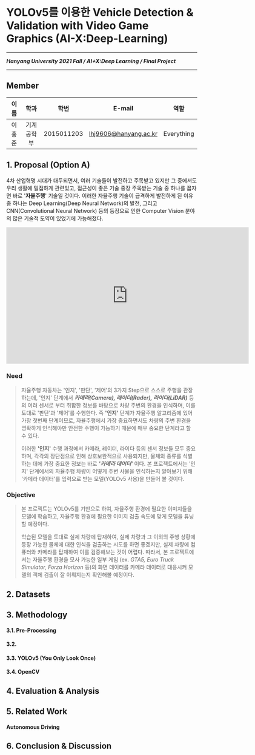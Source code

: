 # YOLOv5를 이용한 Vehicle Detection & Validation with Video Game Graphics (AI-X:Deep-Learning)

---

***Hanyang University 2021 Fall / AI+X:Deep Learning / Final Project***

---

## Member

|  이름  |    학과    |    학번    |        E-mail         | 역할 |
| :----: | :--------: | :--------: | :-------------------: | :----:|
| 이홍준 | 기계공학부 | 2015011203 | lhj9606@hanyang.ac.kr | Everything |

## 1. Proposal (Option A)

 4차 산업혁명 시대가 대두되면서, 여러 기술들이 발전하고 주목받고 있지만 그 중에서도 우리 생활에 밀접하게 관련있고, 접근성이 좋은 기술 중장 주목받는 기술 중 하나를 꼽자면 바로 '**자율주행**' 기술일 것이다. 이러한 자율주행 기술이 급격하게 발전하게 된 이유 중 하나는 Deep Learning(Deep Neural Network)의 발전, 그리고 CNN(Convolutional Neural Network) 등의 등장으로 인한 Computer Vision 분야의 많은 기술적 도약이 있었기에 가능해졌다.



<iframe title="vimeo-player" src="https://player.vimeo.com/video/192179726?h=849b6a5ec9" width="640" height="360" frameborder="0" allowfullscreen></iframe>



 ### Need

 >   자율주행 자동차는 '인지', '판단', '제어'의 3가지 Step으로 스스로 주행을 관장하는데, '인지' 단계에서 ***카메라(Camera), 레이더(Rader), 라이다(LiDAR)*** 등의 여러 센서로 부터 취합한 정보를 바탕으로 차량 주변의 환경을 인식하며, 이를 토대로 '판단'과 '제어'를 수행한다. 즉 **'인지'** 단계가 자율주행 알고리즘에 있어 가장 첫번째 단계이므로, 자율주행에서 가장 중요하면서도 차량의 주변 환경을 명확하게 인식해야만 안전한 주행이 가능하기 때문에 매우 중요한 단계라고 할 수 있다.
 >
 >   이러한 **'인지'** 수행 과정에서 카메라, 레이더, 라이다 등의 센서 정보들 모두 중요하며, 각각의 장단점으로 인해 상호보완적으로 사용되지만, 물체의 종류를 식별하는 데에 가장 중요한 정보는 바로 ***'카메라 데이터'*** 이다. 본 프로젝트에서는 '인지' 단계에서의 자율주행 차량이 어떻게 주변 사물을 인식하는지 알아보기 위해 '카메라 데이터'를 입력으로 받는 모델(YOLOv5 사용)을 만들어 볼 것이다.



### Objective

>   본 프로젝트는 YOLOv5를 기반으로 하여, 자율주행 환경에 필요한 이미지들을 모델에 학습하고, 자율주행 환경에 필요한 이미지 검출 속도에 맞게 모델을 튜닝할 예정이다. 
>
>   학습된 모델을 토대로 실제 차량에 탑재하여, 실제 차량과 그 이외의 주행 상황에 등장 가능한 물체에 대한 인식을 검출하는 시도를 하면 좋겠지만, 실제 차량에 컴퓨터와 카메라를 탑재하여 이를 검증해보는 것이 어렵다. 따라서, 본 프로젝트에서는 자율주행 환경을 모사 가능한 일부 게임 (ex. *GTA5, Euro Truck Simulator, Forza Horizon* 등)의 화면 데이터를 카메라 데이터로 대응시켜 모델의 객체 검출이 잘 이뤄지는지 확인해볼 예정이다.



## 2. Datasets





## 3. Methodology

####  3.1. Pre-Processing

####  3.2.  

#### 3.3. YOLOv5 (You Only Look Once)

#### 3.4. OpenCV






## 4. Evaluation & Analysis


## 5. Related Work


#### Autonomous Driving 

## 6. Conclusion & Discussion
